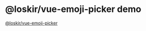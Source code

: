# @loskir/vue-emoji-picker demo

[@loskir/vue-emoji-picker](https://github.com/loskir/vue-emoji-picker)
